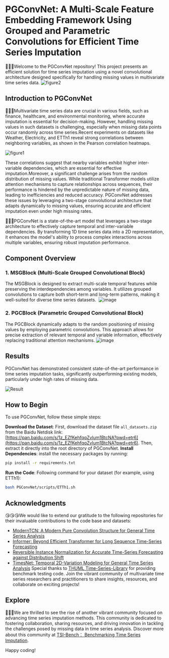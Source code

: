 


# PGConvNet: A Multi-Scale Feature Embedding Framework Using Grouped and Parametric Convolutions for Efficient Time Series Imputation

🤗🤗🤗Welcome to the PGConvNet repository! This project presents an efficient solution for time series imputation using a novel convolutional architecture designed specifically for handling missing values in multivariate time series data.
![figure2](https://github.com/user-attachments/assets/a24d45db-605e-40a3-a99d-3cd9bdd040a7)

## Introduction to PGConvNet

🧸🧸🧸Multivariate time series data are crucial in various fields, such as finance, healthcare, and environmental monitoring, where accurate imputation is essential for decision-making. However, handling missing values in such datasets is challenging, especially when missing data points occur randomly across time series.Recent experiments on datasets like Weather, Electricity, and ETTh1 reveal strong correlations between neighboring variables, as shown in the Pearson correlation heatmaps. 

![figure1](https://github.com/user-attachments/assets/094efe38-67d0-4fed-88e2-89afc441949f)

These correlations suggest that nearby variables exhibit higher inter-variable dependencies, which are essential for effective imputation.Moreover, a significant challenge arises from the random distribution of missing values. While traditional Transformer models utilize attention mechanisms to capture relationships across sequences, their performance is hindered by the unpredictable nature of missing data, leading to inefficiencies and reduced accuracy. PGConvNet addresses these issues by leveraging a two-stage convolutional architecture that adapts dynamically to missing values, ensuring accurate and efficient imputation even under high missing rates.



🔎🔎🔎PGConvNet is a state-of-the-art model that leverages a two-stage architecture to effectively capture temporal and inter-variable dependencies. By transforming 1D time series data into a 2D representation, it enhances the model's ability to process complex interactions across multiple variables, ensuring robust imputation performance.

## Component Overview

### 1. MSGBlock (Multi-Scale Grouped Convolutional Block)
The MSGBlock is designed to extract multi-scale temporal features while preserving the interdependencies among variables. It utilizes grouped convolutions to capture both short-term and long-term patterns, making it well-suited for diverse time series datasets.  
![image](https://github.com/user-attachments/assets/e12a3bdf-189d-45fb-83d4-1d1f2c9943bc)


### 2. PGCBlock (Parametric Grouped Convolutional Block)
The PGCBlock dynamically adapts to the random positioning of missing values by employing parametric convolutions. This approach allows for precise extraction of relevant temporal and variable information, effectively replacing traditional attention mechanisms.
![image](https://github.com/user-attachments/assets/df671f60-33ef-473e-b1a6-ccce312878bc)


## Results
PGConvNet has demonstrated consistent state-of-the-art performance in time series imputation tasks, significantly outperforming existing models, particularly under high rates of missing data.

![Result](https://github.com/user-attachments/assets/db35c827-57b2-4ce7-80dc-e66ea2f5992b)



## How to Begin
To use PGConvNet, follow these simple steps:

   **Download the Dataset**: First, download the dataset file `all_datasets.zip` from the Baidu Netdisk link: [https://pan.baidu.com/s/1z_EZfKehfqqZvlum1BtcNA?pwd=etr6](https://pan.baidu.com/s/1z_EZfKehfqqZvlum1BtcNA?pwd=etr6).
   Then, extract it directly into the root directory of PGConvNet.
   **Install Dependencies**: install the necessary packages by running:
   ```bash
   pip install -r requirements.txt
   ```
   **Run the Code**: Following command for your dataset (for example, using ETTh1):
   ```bash
   bash PGConvNet/scripts/ETTh1.sh  
   ```

## Acknowledgments
😘😘😘We would like to extend our gratitude to the following repositories for their invaluable contributions to the code base and datasets:
- [ModernTCN: A Modern Pure Convolution Structure for General Time Series Analysis](https://github.com/luodhhh/ModernTCN)
- [Informer: Beyond Efficient Transformer for Long Sequence Time-Series Forecasting](https://github.com/haoyu0221/Informer)
- [Reversible Instance Normalization for Accurate Time-Series Forecasting against Distribution Shift](https://github.com/ts-kim/RevIN)
- [TimesNet: Temporal 2D-Variation Modeling for General Time Series Analysis](https://github.com/thuml/Time-Series-Library/)
Special thanks to [THUML Time-Series-Library](https://github.com/thuml/Time-Series-Library) for providing benchmark testing code.
Join the vibrant community of multivariate time series researchers and practitioners to share insights, resources, and collaborate on exciting projects!

## Explore 
👏👏👏We are thrilled to see the rise of another vibrant community focused on advancing time series imputation methods.  This community is dedicated to fostering collaboration, sharing resources, and driving innovation in tackling the challenges posed by missing data in time series analysis.  Discover more about this community at [TSI-Bench： Benchmarking Time Series Imputation](https://github.com/WenjieDu/Awesome_Imputation).

Happy coding!
